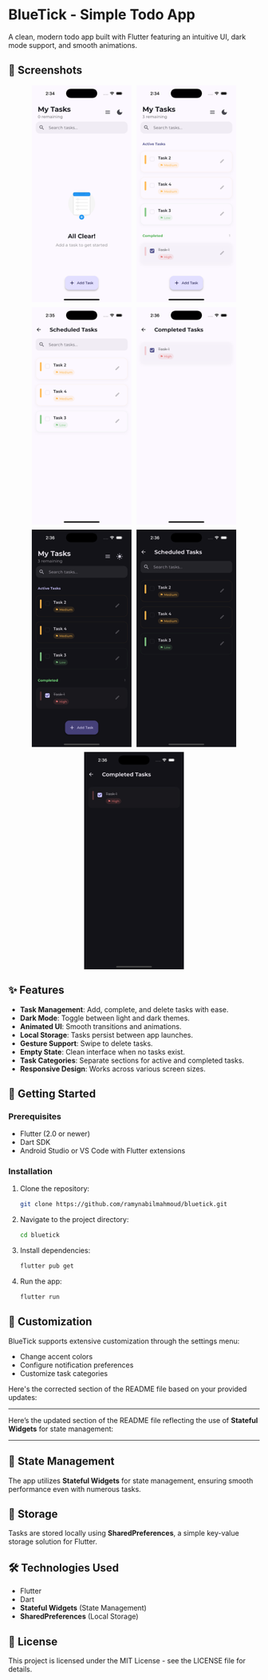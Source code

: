 # BlueTick - Simple Todo App

A clean, modern todo app built with Flutter featuring an intuitive UI, dark mode support, and smooth animations.

## 📱 Screenshots

<div style="display: flex; flex-wrap: wrap; gap: 10px; justify-content: center">
  <img src="assets/images/1.png" width="200" alt="Home Screen">
  <img src="assets/images/2.png" width="200" alt="Task Creation">
  <img src="assets/images/3.png" width="200" alt="Active Tasks">
  <img src="assets/images/4.png" width="200" alt="Completed Tasks">
  <img src="assets/images/5.png" width="200" alt="Dark Mode">
  <img src="assets/images/6.png" width="200" alt="Task Details">
  <img src="assets/images/7.png" width="200" alt="Settings Screen">
</div>

## ✨ Features

- **Task Management**: Add, complete, and delete tasks with ease.
- **Dark Mode**: Toggle between light and dark themes.
- **Animated UI**: Smooth transitions and animations.
- **Local Storage**: Tasks persist between app launches.
- **Gesture Support**: Swipe to delete tasks.
- **Empty State**: Clean interface when no tasks exist.
- **Task Categories**: Separate sections for active and completed tasks.
- **Responsive Design**: Works across various screen sizes.

## 🚀 Getting Started

### Prerequisites

- Flutter (2.0 or newer)
- Dart SDK
- Android Studio or VS Code with Flutter extensions

### Installation

1. Clone the repository:

   ```bash
   git clone https://github.com/ramynabilmahmoud/bluetick.git
   ```

2. Navigate to the project directory:

   ```bash
   cd bluetick
   ```

3. Install dependencies:

   ```bash
   flutter pub get
   ```

4. Run the app:

   ```bash
   flutter run
   ```

## 🎨 Customization

BlueTick supports extensive customization through the settings menu:

- Change accent colors
- Configure notification preferences
- Customize task categories

Here's the corrected section of the README file based on your provided updates:

---

Here’s the updated section of the README file reflecting the use of **Stateful Widgets** for state management:

---

## 🔄 State Management

The app utilizes **Stateful Widgets** for state management, ensuring smooth performance even with numerous tasks.

## 💾 Storage

Tasks are stored locally using **SharedPreferences**, a simple key-value storage solution for Flutter.

## 🛠️ Technologies Used

- Flutter
- Dart
- **Stateful Widgets** (State Management)
- **SharedPreferences** (Local Storage)

## 📃 License

This project is licensed under the MIT License - see the LICENSE file for details.
